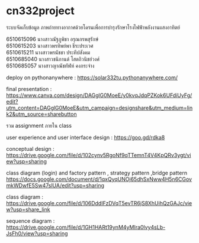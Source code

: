 # cn332project

ระบบจัดเก็บข้อมูล ภาพถ่ายทางอากาศด้วยโดรนเพื่อการบำรุงรักษาโรงไฟฟ้าพลังงานแสงอาทิตย์

6510615096 นางสาวณัฐภูพิชา อรุณกรพสุรักษ์  
6510615203 นางสาวพรทิพย์พา ธีระประเวศ  
6510615211 นางสาวพรนัชชา ประทีปสังคม  
6510685040 นางสาวชนิกานต์ โสตถิวนิชย์วงศ์  
6510685057 นางสาวญาณัชทัฬห์  คงกระจ่าง  


deploy on pythonanywhere : https://solar332tu.pythonanywhere.com/

final presentation : https://www.canva.com/design/DAGglG0MoeE/y0kvqJdqPZKok6UFdiUyFg/edit?utm_content=DAGglG0MoeE&utm_campaign=designshare&utm_medium=link2&utm_source=sharebutton


รวม assignment ภายใน class

user experience and user interface design : https://goo.gd/rdka8

conceptual design : https://drive.google.com/file/d/102cynv5RgoNf9qTTemnT4V4KpQRv3ygt/view?usp=sharing

class diagram (login) and factory pattern , strategy pattern ,bridge pattern
https://docs.google.com/document/d/1qxQyqUNOj65dhSxNww4H5n6CGovmkWDwfE5Sw47slUA/edit?usp=sharing

class diagram : https://drive.google.com/file/d/106DddIFzDVqT5evTR6jS8XhUihQzGAJc/view?usp=share_link

sequence diagram : https://drive.google.com/file/d/1GH1HARt19ynM4yMIra0lvy4sLb-JsFh0/view?usp=sharing
